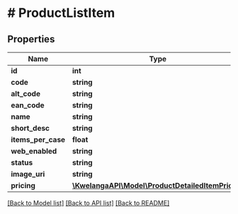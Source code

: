 # # ProductListItem

## Properties

Name | Type | Description | Notes
------------ | ------------- | ------------- | -------------
**id** | **int** |  | [optional]
**code** | **string** |  | [optional]
**alt_code** | **string** |  | [optional]
**ean_code** | **string** |  | [optional]
**name** | **string** |  | [optional]
**short_desc** | **string** |  | [optional]
**items_per_case** | **float** |  | [optional]
**web_enabled** | **string** |  | [optional]
**status** | **string** |  | [optional]
**image_uri** | **string** |  | [optional]
**pricing** | [**\KwelangaAPI\Model\ProductDetailedItemPricing**](ProductDetailedItemPricing.md) |  | [optional]

[[Back to Model list]](../../README.md#models) [[Back to API list]](../../README.md#endpoints) [[Back to README]](../../README.md)
